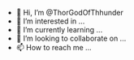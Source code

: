 - 👋 Hi, I’m @ThorGodOfThhunder
- 👀 I’m interested in ...
- 🌱 I’m currently learning ...
- 💞️ I’m looking to collaborate on ...
- 📫 How to reach me ...

<!---
ThorGodOfThhunder/ThorGodOfThhunder is a ✨ special ✨ repository because its `README.md` (this file) appears on your GitHub profile.
You can click the Preview link to take a look at your changes.
--->
